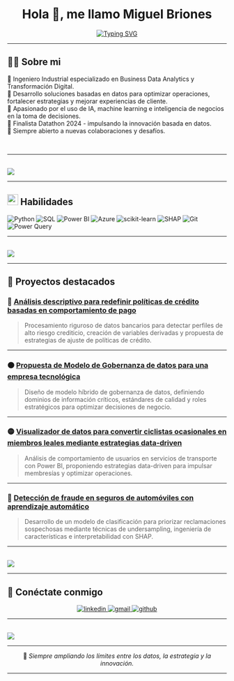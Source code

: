 <!-- Banner animado central -->
<h1 align="center">Hola 👋, me llamo Miguel Briones</h1>

<p align="center">
  <a href="https://readme-typing-svg.herokuapp.com?font=Fira+Code&weight=600&size=25&pause=1000&color=00C8FF&center=true&vCenter=true&width=600&lines=Analista+de+Datos+de+Negocio;Estratega+de+Transformación+Digital;Experto+en+Optimización+de+Procesos;Entusiasta+del+Machine+Learning;Siempre+aprendiendo+y+evolucionando...">
    <img src="https://readme-typing-svg.herokuapp.com?font=Fira+Code&weight=600&size=25&pause=1000&color=00C8FF&center=true&vCenter=true&width=600&lines=Analista+de+Datos+de+Negocio;Estratega+de+Transformación+Digital;Experto+en+Optimización+de+Procesos;Entusiasta+del+Machine+Learning;Siempre+aprendiendo+y+evolucionando..." alt="Typing SVG" />
  </a>
</p>

---

## 👨‍💻 Sobre mi

<p align="left">
🔹 Ingeniero Industrial especializado en Business Data Analytics y Transformación Digital.<br>
🔹 Desarrollo soluciones basadas en datos para optimizar operaciones, fortalecer estrategias y mejorar experiencias de cliente.<br>
🔹 Apasionado por el uso de IA, machine learning e inteligencia de negocios en la toma de decisiones.<br>
🔹 Finalista Datathon 2024 - impulsando la innovación basada en datos.<br>
🔹 Siempre abierto a nuevas colaboraciones y desafíos.
</p>

<br>

---
<br>

<!-- Divider animado -->
<img src="https://user-images.githubusercontent.com/73097560/115834477-dbab4500-a447-11eb-908a-139a6edaec5c.gif">


---

## <img src="https://media.giphy.com/media/QssGEmpkyEOhBCb7e1/giphy.gif" width="25px"> **Habilidades**

<p align="center">

![Python](https://img.shields.io/badge/Python-3670A0?style=for-the-badge&logo=python&logoColor=ffdd54)
![SQL](https://img.shields.io/badge/SQL-4479A1?style=for-the-badge&logo=mysql&logoColor=white)
![Power BI](https://img.shields.io/badge/PowerBI-F2C811?style=for-the-badge&logo=powerbi&logoColor=black)
![Azure](https://img.shields.io/badge/Azure-0078D4?style=for-the-badge&logo=microsoftazure&logoColor=white)
![scikit-learn](https://img.shields.io/badge/scikit_learn-F7931E?style=for-the-badge&logo=scikit-learn&logoColor=white)
![SHAP](https://img.shields.io/badge/SHAP-FF6F00?style=for-the-badge)
![Git](https://img.shields.io/badge/Git-F05032?style=for-the-badge&logo=git&logoColor=white)
![Power Query](https://img.shields.io/badge/PowerQuery-4479A1?style=for-the-badge&logo=powerbi&logoColor=white)

</p>

---
<br>

<!-- Divider animado -->
<img src="https://user-images.githubusercontent.com/73097560/115834477-dbab4500-a447-11eb-908a-139a6edaec5c.gif">


---

## 🧩 **Proyectos destacados**

### 🔵 [Análisis descriptivo para redefinir políticas de crédito basadas en comportamiento de pago](https://github.com/Miguelbj96/Customer_Risk_Profiling_in_Banking_Sector.git)
> Procesamiento riguroso de datos bancarios para detectar perfiles de alto riesgo crediticio, creación de variables derivadas y propuesta de estrategias de ajuste de políticas de crédito.

---

### 🟠 [Propuesta de Modelo de Gobernanza de datos para una empresa tecnológica](https://github.com/Miguelbj96/Modelo-Gobernanza-Datos)
> Diseño de modelo híbrido de gobernanza de datos, definiendo dominios de información críticos, estándares de calidad y roles estratégicos para optimizar decisiones de negocio.

---

### 🟡 [Visualizador de datos para convertir ciclistas ocasionales en miembros leales mediante estrategias data-driven​](https://github.com/Miguelbj96/Dashboard-Bicicletas-PowerBI)
> Análisis de comportamiento de usuarios en servicios de transporte con Power BI, proponiendo estrategias data-driven para impulsar membresías y optimizar operaciones.

---

### 🔴 [Detección de fraude en seguros de automóviles con aprendizaje automático](https://github.com/Miguelbj96/Auto-Insurance-Fraud-Detection-with-Machine-Learning.git)
> Desarrollo de un modelo de clasificación para priorizar reclamaciones sospechosas mediante técnicas de undersampling, ingeniería de características e interpretabilidad con SHAP.

---

<br>

<!-- Divider animado -->
<img src="https://user-images.githubusercontent.com/73097560/115834477-dbab4500-a447-11eb-908a-139a6edaec5c.gif">


---

## 🤝 **Conéctate conmigo**

<p align="center">
<a href="https://www.linkedin.com/in/miguel-angel-briones-jara-4308471b7" target="_blank">
  <img src="https://img.shields.io/badge/LinkedIn-0A66C2?style=for-the-badge&logo=linkedin&logoColor=white" alt="linkedin"/>
</a>
<a href="mailto:miguelbrionesjara@gmail.com" target="_blank">
  <img src="https://img.shields.io/badge/Gmail-EA4335?style=for-the-badge&logo=gmail&logoColor=white" alt="gmail"/>
</a>
<a href="https://github.com/Miguelbj96" target="_blank">
  <img src="https://img.shields.io/badge/GitHub-171515?style=for-the-badge&logo=github&logoColor=white" alt="github"/>
</a>
</p>

---
<br>

<!-- Divider animado -->
<img src="https://user-images.githubusercontent.com/73097560/115834477-dbab4500-a447-11eb-908a-139a6edaec5c.gif">


---

<div align="center">
  
📌 *Siempre ampliando los límites entre los datos, la estrategia y la innovación.*

</div>

---
